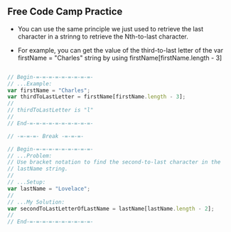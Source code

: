 ## Free Code Camp Practice

- You can use the same principle we just used to retrieve the last character
in a strinng to retrieve the Nth-to-last character.

- For example, you can get the value of the third-to-last letter of the 
var firstName = "Charles" string by using firstName[firstName.length - 3]

```JavaScript

// Begin-=-=-=-=-=-=-=-=-=-
// ...Example: 
var firstName = "Charles";
var thirdToLastLetter = firstName[firstName.length - 3]; 
// 
// thirdToLastLetter is "l"
//
// End-=-=-=-=-=-=-=-=-=-=-

// -=-=-=- Break -=-=-=-

// Begin-=-=-=-=-=-=-=-=-=-
// ...Problem: 
// Use bracket notation to find the second-to-last character in the
// lastName string.
//
// ...Setup:
var lastName = "Lovelace";
//
// ...My Solution:
var secondToLastLetterOfLastName = lastName[lastName.length - 2];
//
// End-=-=-=-=-=-=-=-=-=-=-


```